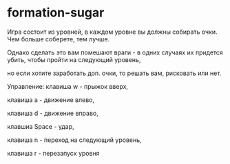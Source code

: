 # formation-sugar
Игра состоит из уровней, в каждом уровне вы должны собирать очки. Чем больше соберете, тем лучше.

Однако сделать это вам помешают враги - в одних случаях их придется убить, чтобы пройти на следующий уровень,

но если хотите заработать доп. очки, то решать вам, рисковать или нет.

Управление: клавиша w - прыжок вверх,

  клавиша a - движение влево,
  
  клавиша d - движение вправо,
  
  клавшиа Space - удар,
  
  клавиша n - переход на следующий уровень,
  
  клавиша r - перезапуск уровня
